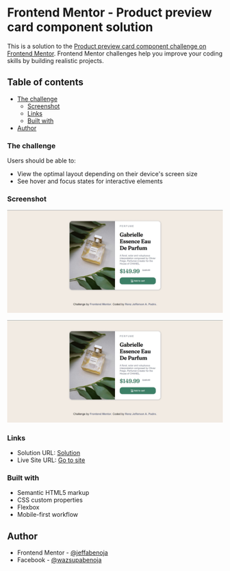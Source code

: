 # Frontend Mentor - Product preview card component solution

This is a solution to the [Product preview card component challenge on Frontend Mentor](https://www.frontendmentor.io/challenges/product-preview-card-component-GO7UmttRfa). Frontend Mentor challenges help you improve your coding skills by building realistic projects. 

## Table of contents

- [The challenge](#the-challenge)
  - [Screenshot](#screenshot)
  - [Links](#links)
  - [Built with](#built-with) 
- [Author](#author)


### The challenge

Users should be able to:

- View the optimal layout depending on their device's screen size
- See hover and focus states for interactive elements

### Screenshot

![](./screenshot.jpg)

![Getting Started](./Screenshot.jpg)

### Links

- Solution URL: [Solution](https://www.frontendmentor.io/solutions/responsive-product-preview-card-component-DbntAiDLSn)
- Live Site URL: [Go to site](https://jeffabenoja.github.io/product_preview/)

### Built with

- Semantic HTML5 markup
- CSS custom properties
- Flexbox
- Mobile-first workflow

## Author

- Frontend Mentor - [@jeffabenoja](https://www.frontendmentor.io/profile/jeffabenoja)
- Facebook - [@wazsupabenoja](https://www.facebook.com/wazsupabenoja)
